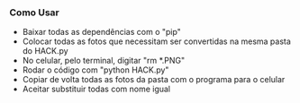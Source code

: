 ### Como Usar

-  Baixar todas as dependências com o "pip"
- Colocar todas as fotos que necessitam ser convertidas na mesma pasta do HACK.py
- No celular, pelo terminal, digitar "rm *.PNG"
- Rodar o código com "python HACK.py"
- Copiar de volta todas as fotos da pasta com o programa para o celular
- Aceitar substituir todas com nome igual



